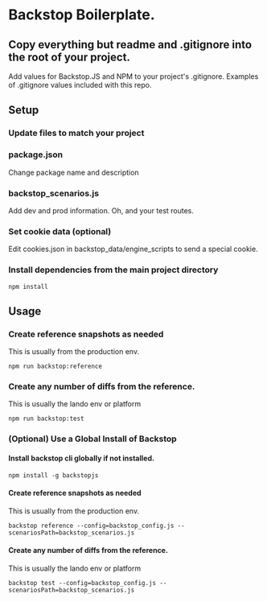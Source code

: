 # Backstop Boilerplate.

## Copy everything but readme and .gitignore into the root of your project. 
Add values for Backstop.JS and NPM to your project's .gitignore. Examples of
.gitignore values included with this repo.

## Setup
### Update files to match your project

### package.json
Change package name and description

### backstop_scenarios.js
Add dev and prod information. Oh, and your test routes.

### Set cookie data (optional)
Edit cookies.json in backstop_data/engine_scripts to send a special cookie. 

### Install dependencies from the main project directory
```npm install```

## Usage

### Create reference snapshots as needed
This is usually from the production env.

```npm run backstop:reference```
### Create any number of diffs from the reference. 
This is usually the lando env or platform

```npm run backstop:test```

### (Optional) Use a Global Install of Backstop

#### Install backstop cli globally if not installed. 
```npm install -g backstopjs```

#### Create reference snapshots as needed
This is usually from the production env.

```backstop reference --config=backstop_config.js --scenariosPath=backstop_scenarios.js```

#### Create any number of diffs from the reference. 
This is usually the lando env or platform

```backstop test --config=backstop_config.js --scenariosPath=backstop_scenarios.js```
